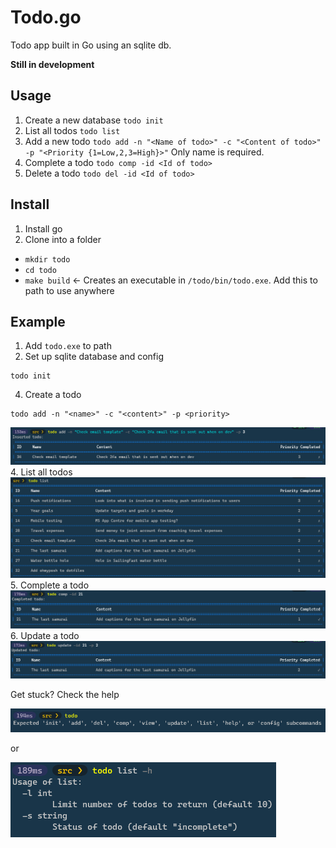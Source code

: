 # Todo.go

Todo app built in Go using an sqlite db.

**Still in development**

## Usage

1. Create a new database
  `todo init`
2. List all todos
  `todo list`
3. Add a new todo
  `todo add -n "<Name of todo>" -c "<Content of todo>" -p "<Priority {1=Low,2,3=High}>"`
  Only name is required.
4. Complete a todo
  `todo comp -id <Id of todo>`
5. Delete a todo
  `todo del -id <Id of todo>`
  
  
## Install

1. Install go
2. Clone into a folder
  * `mkdir todo`
  * `cd todo`  
  * `make build` <- Creates an executable in `/todo/bin/todo.exe`. Add this to path to use anywhere
  
## Example

1. Add `todo.exe` to path
2. Set up sqlite database and config 
```
todo init
```
4. Create a todo
```
todo add -n "<name>" -c "<content>" -p <priority>
```
![create todo](./Images/todo_add.png)
4. List all todos
![list all todos](./Images/todo_list.png)
5. Complete a todo
![Complete todo](./Images/completed_todo.png)
6. Update a todo
![Update todo](./Images/update_todo.png)

Get stuck? Check the help

![help](./Images/todo_help.png)

or 

![list help](./Images/list_help.png)

